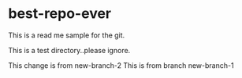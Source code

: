 # best-repo-ever

This is a read me sample for the git.

This is a test directory..please ignore.

This change is from new-branch-2
This is from branch new-branch-1
